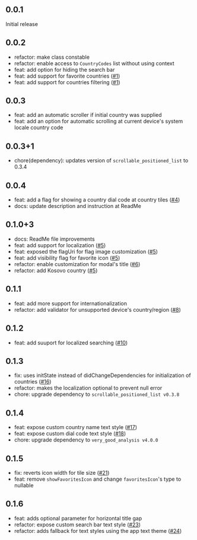 ## 0.0.1

Initial release

## 0.0.2

- refactor: make class constable
- refactor: enable access to `CountryCodes` list without using context
- feat: add option for hiding the search bar
- feat: add support for favorite countries ([#1](https://github.com/fernan542/fl_country_code_picker/issues/1))
- feat: add support for countries filtering ([#1](https://github.com/fernan542/fl_country_code_picker/issues/1))

## 0.0.3

- feat: add an automatic scroller if initial country was supplied
- feat: add an option for automatic scrolling at current device's system locale country code

## 0.0.3+1

- chore(dependency): updates version of `scrollable_positioned_list` to 0.3.4

## 0.0.4

- feat: add a flag for showing a country dial code at country tiles ([#4](https://github.com/fernan542/fl_country_code_picker/pull/4))
- docs: update description and instruction at ReadMe

## 0.1.0+3
- docs: ReadMe file improvements
- feat: add support for localization ([#5](https://github.com/fernan542/fl_country_code_picker/issues/5))
- feat: exposed the flagUri for flag image customization ([#5](https://github.com/fernan542/fl_country_code_picker/issues/5))
- feat: add visibility flag for favorite icon ([#5](https://github.com/fernan542/fl_country_code_picker/issues/5))
- refactor: enable customization for modal's title ([#6](https://github.com/fernan542/fl_country_code_picker/issues/6))
- refactor: add Kosovo country ([#5](https://github.com/fernan542/fl_country_code_picker/issues/5))

## 0.1.1
- feat: add more support for internationalization
- refactor: add validator for unsupported device's country/region ([#8](https://github.com/fernan542/fl_country_code_picker/issues/8))

## 0.1.2
- feat: add suuport for localized searching ([#10](https://github.com/fernan542/fl_country_code_picker/issues/10))

## 0.1.3
- fix: uses initState instead of didChangeDependencies for initialization of countries ([#16](https://github.com/fernan542/fl_country_code_picker/issues/16))
- refactor: makes the localization optional to prevent null error
- chore: upgrade dependency to `scrollable_positioned_list v0.3.8`

## 0.1.4
- feat: expose custom country name text style ([#17](https://github.com/fernan542/fl_country_code_picker/pull/17))
- feat: expose custom dial code text style ([#18](https://github.com/fernan542/fl_country_code_picker/pull/18))
- chore: upgrade dependency to `very_good_analysis v4.0.0`

## 0.1.5
- fix: reverts icon width for tile size ([#21](https://github.com/fernan542/fl_country_code_picker/issues/21))
- feat: remove `showFavoritesIcon` and change `favoritesIcon`'s type to nullable

## 0.1.6
- feat: adds optional parameter for horizontal title gap
- refactor: expose custom search bar text style ([#23](https://github.com/fernan542/fl_country_code_picker/pull/23))
- refactor: adds fallback for text styles using the app text theme ([#24](https://github.com/fernan542/fl_country_code_picker/pull/24))